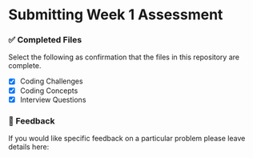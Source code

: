 # Submitting Week 1 Assessment

### ✅ Completed Files
Select the following as confirmation that the files in this repository are complete.
- [x] Coding Challenges
- [x] Coding Concepts
- [x] Interview Questions
 
### 📝 Feedback
If you would like specific feedback on a particular problem please leave details here:
